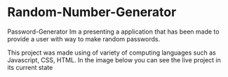 # Random-Number-Generator
Password-Generator
Im a presenting a application that has been made to provide a user with way to make random passwords.

This project was made using of variety of computing languages such as Javascript, CSS, HTML. 
In the image below you can see the live project in its current state
